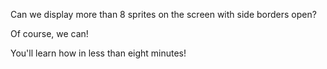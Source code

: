 Can we display more than 8 sprites on the screen with side borders open?

Of course, we can!

You'll learn how in less than eight minutes!